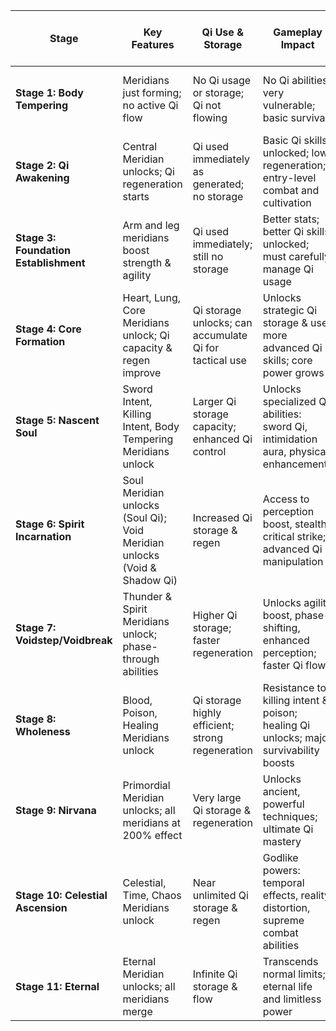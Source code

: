 | **Stage**                             | **Key Features**                                                          | **Qi Use & Storage**                                   | **Gameplay Impact**                                                                   | **Aging Impact (Slowdown Factor)**                      |
| ------------------------------------- | ------------------------------------------------------------------------- | ------------------------------------------------------ | ------------------------------------------------------------------------------------- | ------------------------------------------------------- |
| **Stage 1: Body Tempering**           | Meridians just forming; no active Qi flow                                 | No Qi usage or storage; Qi not flowing                 | No Qi abilities; very vulnerable; basic survival                                      | Normal aging, no slowdown (1× normal aging rate)        |
| **Stage 2: Qi Awakening**             | Central Meridian unlocks; Qi regeneration starts                          | Qi used immediately as generated; no storage           | Basic Qi skills unlocked; low regeneration; entry-level combat and cultivation        | Aging slows by ~10% (0.9× normal aging rate)            |
| **Stage 3: Foundation Establishment** | Arm and leg meridians boost strength & agility                            | Qi used immediately; still no storage                  | Better stats; better Qi skills unlocked; must carefully manage Qi usage               | Aging slows by ~25% (0.75× normal aging rate)           |
| **Stage 4: Core Formation**           | Heart, Lung, Core Meridians unlock; Qi capacity & regen improve           | Qi storage unlocks; can accumulate Qi for tactical use | Unlocks strategic Qi storage & use; more advanced Qi skills; core power grows         | Aging slows by ~50% (0.5× normal aging rate)            |
| **Stage 5: Nascent Soul**             | Sword Intent, Killing Intent, Body Tempering Meridians unlock             | Larger Qi storage capacity; enhanced Qi control        | Unlocks specialized Qi abilities: sword Qi, intimidation aura, physical enhancements  | Aging slows by ~75% (0.25× normal aging rate)           |
| **Stage 6: Spirit Incarnation**       | Soul Meridian unlocks (Soul Qi); Void Meridian unlocks (Void & Shadow Qi) | Increased Qi storage & regen                           | Access to perception boost, stealth, critical strike; advanced Qi manipulation        | Aging slows by ~90% (0.1× normal aging rate)            |
| **Stage 7: Voidstep/Voidbreak**       | Thunder & Spirit Meridians unlock; phase-through abilities                | Higher Qi storage; faster regeneration                 | Unlocks agility boost, phase-shifting, enhanced perception; faster Qi flow            | Aging slows by ~98% (0.02× normal aging rate)           |
| **Stage 8: Wholeness**                | Blood, Poison, Healing Meridians unlock                                   | Qi storage highly efficient; strong regeneration       | Resistance to killing intent & poison; healing Qi unlocks; major survivability boosts | Aging slows by ~99.9% (0.001× normal aging rate)        |
| **Stage 9: Nirvana**                  | Primordial Meridian unlocks; all meridians at 200% effect                 | Very large Qi storage & regeneration                   | Unlocks ancient, powerful techniques; ultimate Qi mastery                             | Aging essentially stops (0.0001× normal aging rate)     |
| **Stage 10: Celestial Ascension**     | Celestial, Time, Chaos Meridians unlock                                   | Near unlimited Qi storage & regen                      | Godlike powers: temporal effects, reality distortion, supreme combat abilities        | Aging ceases; time effects apply (0× normal aging rate) |
| **Stage 11: Eternal**                 | Eternal Meridian unlocks; all meridians merge                             | Infinite Qi storage & flow                             | Transcends normal limits; eternal life and limitless power                            | Truly eternal; no aging or decay at all (0× aging)      |
